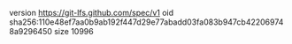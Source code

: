 version https://git-lfs.github.com/spec/v1
oid sha256:110e48ef7aa0b9ab192f447d29e77abadd03fa083b947cb422069748a9296450
size 10996
